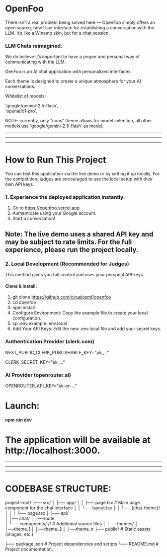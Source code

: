 
# OpenFoo

There isn’t a real problem being solved here — OpenFoo simply offers an open source, new User interface for establishing a conversation with the LLM. It’s like a Winamp skin, but for a chat session.

### LLM Chats reimagined.

We do believe it’s important to have a proper and personal way of communicating with the LLM.

GenFoo is an AI chat application with personalized interfaces. 

Each theme is designed to create a unique atmosphere for your AI conversations.
 

Whitelist of models:

'google/gemini-2.5-flash',  
'openai/o1-pro',

NOTE: currently, only "cons" theme allows for model selection, all other models use 'google/gemini-2.5-flash' as model.

---------------------------------------
---------------------------------------
---------------------------------------



# How to Run This Project

You can test this application via the live demo or by setting it up locally. For the competition, judges are encouraged to use the local setup with their own API keys.


### 1.  Experience the deployed application instantly.
1. 	Go to https://openfoo.vercel.app
2. 	Authenticate using your Google account.
3. 	Start a conversation!

## Note: The live demo uses a shared API key and may be subject to rate limits. For the full experience, please run the project locally.


### 2. Local Development (Recommended for Judges)
This method gives you full control and uses your personal API keys.

#### Clone & Install:

1.  git clone  https://github.com/ciruelosmf/openfoo
2.  cd openfoo
3.  npm install
4.  Configure Environment: Copy the example file to create your local configuration.
5. cp .env.example .env.local
6. Add Your API Keys: Edit the new .env.local file and add your secret keys.


 

### Authentication Provider (clerk.com)

NEXT_PUBLIC_CLERK_PUBLISHABLE_KEY="pk_..."

CLERK_SECRET_KEY="sk_..."

### AI Provider (openrouter.ai)
OPENROUTER_API_KEY="sk-or-..."


# Launch:


#### npm run dev
 


# The application will be available at http://localhost:3000.

---------------------------------------
---------------------------------------
---------------------------------------


# CODEBASE STRUCTURE:

project-root/
├── src/
│   ├── app/
│   │   ├── page.tsx                  # Main page component for the chat interface
│   │   └── layout.tsx
│   │   └── [chat-theme]/
│   │      │      └── page.tsx 
│   ├── api/    
│          │── chat/
│               │──route                     
│   └── components/ //                # Additional source files
│          │── themes/
│                 │──theme_1
│                 │──theme_2
│                 │──theme_n
├── public/                   # Static assets (images, etc.)
 
├── package.json              # Project dependencies and scripts
└── README.md                 # Project documentation.
